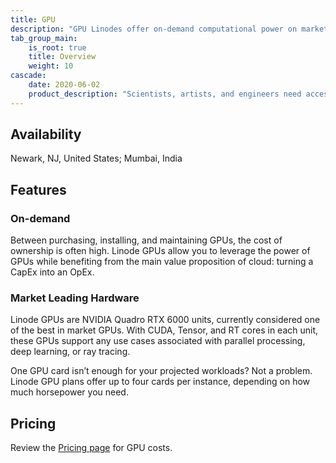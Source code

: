 ```yaml
---
title: GPU
description: "GPU Linodes offer on-demand computational power on market leading hardware."
tab_group_main:
    is_root: true
    title: Overview
    weight: 10
cascade:
    date: 2020-06-02
    product_description: "Scientists, artists, and engineers need access to significant parallel computational power. Linode offers GPU-optimized virtual machines accelerated by the NVIDIA Quadro RTX 6000, harnessing the power of CUDA, Tensor, and RT cores to execute complex processing, deep learning, and ray tracing workloads."
---
```


## Availability

Newark, NJ, United States; Mumbai, India

## Features

### On-demand

Between purchasing, installing, and maintaining GPUs, the cost of ownership is often high. Linode GPUs allow you to leverage the power of GPUs while benefiting from the main value proposition of cloud: turning a CapEx into an OpEx.

### Market Leading Hardware

Linode GPUs are NVIDIA Quadro RTX 6000 units, currently considered one of the best in market GPUs. With CUDA, Tensor, and RT cores in each unit, these GPUs support any use cases associated with parallel processing, deep learning, or ray tracing.

One GPU card isn’t enough for your projected workloads? Not a problem. Linode GPU plans offer up to four cards per instance, depending on how much horsepower you need.

## Pricing

Review the [Pricing page](https://www.linode.com/pricing/#row--compute) for GPU costs.
